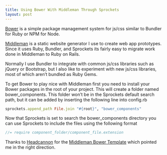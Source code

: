 ```yaml
---
title: Using Bower With Middleman Through Sprockets
layout: post
---
```


[Bower](https://github.com/bower/bower) is a simple package management system for js/css similar to Bundler for Ruby or NPM for Node.

[Middleman](http://middlemanapp.com/) is a static website generator I use to create web app prototypes. Since it uses Ruby, Bundler, and Sprockets its fairly easy to migrate work done in Middleman to Ruby on Rails.

Normally I use Bundler to integrate with common js/css libraries such as jQuery or Bootstrap, but I also like to experiment with new js/css libraries, most of which aren’t bundled as Ruby Gems.

To get Bower to play nice with Middleman first you need to install your Bower packages in the root of your project. This will create a folder named bower_components. This folder won’t be in the Sprockets default search path, but it can be added by inserting the following line into config.rb

``` ruby
sprockets.append_path File.join "#{root}", "bower_components"
```

Now that Sprockets is set to search the bower_components directory you can use Sprockets to include the files using the following format

``` javascript
//= require component_folder/component_file.extension
```

Thanks to [Headcannon](https://github.com/headcanon) for the [Middleman Bower Template](https://github.com/headcanon/middleman-bower-template) which pointed me in the right direction.